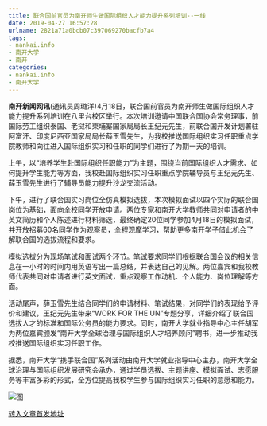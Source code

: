 ```yaml
---
title: 联合国前官员为南开师生做国际组织人才能力提升系列培训--一线
date: 2019-04-27 16:57:28
urlname: 2821a71a0bcb07c397069270bacfb7a4
tags: 
- nankai.info
- 南开大学
- 南开
categories:
- nankai.info
- 南开大学
---
```


**南开新闻网讯**(通讯员周璐洋)4月18日，联合国前官员为南开师生做国际组织人才能力提升系列培训在八里台校区举行。本次培训邀请中国联合国协会常务理事，前国际劳工组织泰国、老挝和柬埔寨国家局局长王纪元先生，前联合国开发计划署驻阿富汗、印度尼西亚国家局局长薛玉雪先生，为我校推送国际组织实习任职重点学院教师和向往进入国际组织实习和任职的同学们进行了为期一天的培训。

上午，以“培养学生赴国际组织任职能力”为主题，围绕当前国际组织人才需求、如何提升学生能力等方面，我校赴国际组织实习任职重点学院辅导员与王纪元先生、薛玉雪先生进行了辅导员能力提升沙龙交流活动。

下午，进行了联合国实习岗位全仿真模拟选拔，本次模拟面试以四个实际的联合国岗位为基础，面向全校同学开放申请。两位专家和南开大学教师共同对申请者的中英文简历和个人陈述进行材料筛选，最终确定20位同学参加4月18日的模拟面试，并开放招募60名同学作为观察员，全程观摩学习，帮助更多南开学子借此机会了解联合国的选拔流程和要求。

模拟选拔分为现场笔试和面试两个环节。笔试要求同学们根据联合国会议的相关信息在一小时的时间内用英语写出一篇总结，并表达自己的见解。两位嘉宾和我校教师代表共同对申请者进行英文面试，重点观察工作动机、个人能力、岗位理解等方面。

活动尾声，薛玉雪先生结合同学们的申请材料、笔试结果，对同学们的表现给予评价和建议，王纪元先生带来“WORK FOR THE UN”专题分享，详细介绍了联合国选拔人才的标准和国际公务员的能力要求。同时，南开大学就业指导中心主任胡军为两位嘉宾颁发“南开大学全球治理与国际组织人才培养顾问”聘书，进一步推动我校推送国际组织实习任职工作。

据悉，南开大学“携手联合国”系列活动由南开大学就业指导中心主办，南开大学全球治理与国际组织发展研究会承办，通过学员选拔、主题讲座、模拟面试、志愿服务等丰富多彩的形式，全方位提高我校学生参与国际组织实习任职的意愿和能力。

![图](http://news.nankai.edu.cn/pic/0/00/35/02/350244_920506.jpg)

[转入文章首发地址](http://news.nankai.edu.cn/zhxw/system/2019/04/20/000446134.shtml)